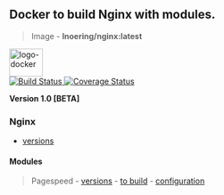 ## Docker to build Nginx with modules. ##
  > Image - __lnoering/nginx:latest__

<p align="left">
	<img alt="logo-docker" class="avatar rounded-2" height="50" src="https://avatars2.githubusercontent.com/u/35675959?s=400&u=b1f9ebca6fa8e5be55cb524e16f38b52f2f1dd58&v=4" width="60">
	<br>
	<a href="https://travis-ci.org/lnoering/docker-nginx">
		<img src="https://travis-ci.org/lnoering/docker-nginx.svg?branch=master" alt="Build Status">
	</a>
	<a href='https://coveralls.io/github/lnoering/docker-nginx?branch=master'>
		<img src='https://coveralls.io/repos/github/lnoering/docker-nginx/badge.svg?branch=master' alt='Coverage Status' />
	</a>
</p>

__Version 1.0 [BETA]__

### Nginx ###
  - [versions](http://nginx.org/en/download.html)

#### Modules ####
  > Pagespeed
    - [versions](https://www.modpagespeed.com/doc/release_notes)
    - [to build](https://www.modpagespeed.com/doc/build_ngx_pagespeed_from_source)
    - [configuration](https://www.modpagespeed.com/doc/configuration)

